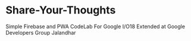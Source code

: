 # Share-Your-Thoughts
Simple Firebase and PWA CodeLab For Google I/O18 Extended at Google Developers Group Jalandhar
